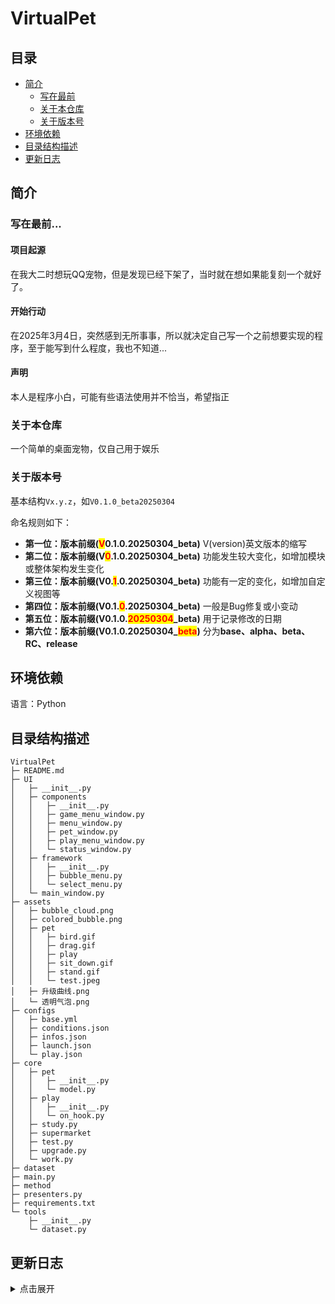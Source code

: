 # VirtualPet

## 目录

* [简介](#简介)
  * [写在最前](#写在最前)
  * [关于本仓库](#关于本仓库)
  * [关于版本号](#关于版本号)
* [环境依赖](#环境依赖)
* [目录结构描述](#目录结构描述)
* [更新日志](#更新日志)

## 简介
### 写在最前...

#### 项目起源

在我大二时想玩QQ宠物，但是发现已经下架了，当时就在想如果能复刻一个就好了。

#### 开始行动

在2025年3月4日，突然感到无所事事，所以就决定自己写一个之前想要实现的程序，至于能写到什么程度，我也不知道...

#### 声明

本人是程序小白，可能有些语法使用并不恰当，希望指正

### 关于本仓库

一个简单的桌面宠物，仅自己用于娱乐

### 关于版本号
基本结构`Vx.y.z`，如`V0.1.0_beta20250304`

命名规则如下：
- **第一位：版本前缀(<span style="color:red;background-color:yellow">V</span>0.1.0.20250304_beta)**
V(version)英文版本的缩写
- **第二位：版本前缀(V<span style="color:red;background-color:yellow">0</span>.1.0.20250304_beta)**
功能发生较大变化，如增加模块或整体架构发生变化
- **第三位：版本前缀(V0.<span style="color:red;background-color:yellow">1</span>.0.20250304_beta)**
功能有一定的变化，如增加自定义视图等
- **第四位：版本前缀(V0.1.<span style="color:red;background-color:yellow">0</span>.20250304_beta)**
一般是Bug修复或小变动
- **第五位：版本前缀(V0.1.0.<span style="color:red;background-color:yellow">20250304</span>_beta)**
用于记录修改的日期
- **第六位：版本前缀(V0.1.0.20250304_<span style="color:red;background-color:yellow">beta</span>)**
分为**base、alpha、beta、RC、release**

## 环境依赖

语言：Python

## 目录结构描述
```
VirtualPet
├─ README.md
├─ UI
│	├─ __init__.py
│	├─ components
│	│	├─ __init__.py
│	│	├─ game_menu_window.py
│	│	├─ menu_window.py
│	│	├─ pet_window.py
│	│	├─ play_menu_window.py
│	│	└─ status_window.py
│	├─ framework
│	│	├─ __init__.py
│	│	├─ bubble_menu.py
│	│	└─ select_menu.py
│	└─ main_window.py
├─ assets
│	├─ bubble_cloud.png
│	├─ colored_bubble.png
│	├─ pet
│	│	├─ bird.gif
│	│	├─ drag.gif
│	│	├─ play
│	│	├─ sit_down.gif
│	│	├─ stand.gif
│	│	└─ test.jpeg
│	├─ 升级曲线.png
│	└─ 透明气泡.png
├─ configs
│	├─ base.yml
│	├─ conditions.json
│	├─ infos.json
│	├─ launch.json
│	└─ play.json
├─ core
│	├─ pet
│	│	├─ __init__.py
│	│	└─ model.py
│	├─ play
│	│	├─ __init__.py
│	│	└─ on_hook.py
│	├─ study.py
│	├─ supermarket
│	├─ test.py
│	├─ upgrade.py
│	└─ work.py
├─ dataset
├─ main.py
├─ method
├─ presenters.py
├─ requirements.txt
└─ tools
 	├─ __init__.py
 	└─ dataset.py
```

## 更新日志
<details>
<summary>点击展开</summary>

> V0.2.0.20250329_base
> - 本次更新
>  1. 调整部分代码结构
>  2. 更新设置与聊天窗口
>  3. 加入AI聊天功能
>  4. 加入 `吹泡泡` 游戏
> - 目前存在问题 
>  1. 挂机系统：`每分钟`扣除`1饥饿度`和`1心情值` `Sug: 优化一下`
>  2. 可以使用文件喂养宠物(尽量不要喂) `Bug: 文件夹喂养会出现报错`
>  3. 可以读取上次关闭的地方，下次启动从此处启动 `Bug: 需要正常关闭，强制关闭无法保存数据`
>  4. 鼠标悬停宠物可以显示状态条，离开时渐变消失 `Bug: 有时无法正常显示`
>  5. 有时候菜单点击 `玩游戏` 出现未知Bug，强制卡退
> - 未来计划
>  1. 增加经验系统，学习系统，打工系统
>  2. 增加小游戏
>
>
>
>
> V0.2.0.20250307_base
> - 目前功能与存在问题 
>  1. 挂机系统：每1分钟获得1经验
>  2. 可以使用文件喂养宠物 `Bug: 文件夹喂养会出现报错`
>  3. 可以读取上次关闭的地方，下次启动从此处启动 `Bug: 需要正常关闭，强制关闭无法保存数据`
>  4. <span style="color:red;background-color:yellow">鼠标悬停宠物可以显示状态条，离开时渐变消失</span> `Bug: 有时无法正常显示`
>  5. 目前可以显示gif宠物 `Sug: 使用的别人的图，需要自己再做一个`
> - 未来计划
>  1. 增加经验系统，学习系统，打工系统
>  2. 接入AI
>  3. 增加小游戏
>
>
> V0.2.0.20250306_base
> - <span style="color:red;background-color:yellow">更改代码模式，使用MVP（Model-View-Presenter）设置模式，将UI与数据分离。</span>
> - <span style="color:red;background-color:yellow">整理了部分学习科目、工作和娱乐项目，设定他们的需求、精力和消耗。</span>
> - 目前功能与存在问题
>  1. 可以使用文件喂养宠物 `Bug: 文件夹喂养会出现报错`
>  2. 退出记忆上次位置 `Bug: 需要正常关闭，强制关闭无法保存数据`
>  3. 挂机系统：每1分钟获得1经验 <span style="color:red;background-color:yellow">~~`Bug: 运行挂机系统会立马获得1经验`~~</span>
>  4. 可以显示状态条，`Sug: 可以改成消失的时候渐变`
>  5. 目前可以显示gif宠物 `Sug: 使用的别人的图，需要自己再做一个`
> - 未来计划
>  1. 增加经验系统，学习系统，打工系统
>  2. 接入AI
>  3. 增加小游戏
>
>
> V0.1.1.20250305_base
> - 目前功能与存在问题
>  1. 可以使用文件喂养宠物 `Bug: 文件夹喂养会出现报错`
>  2. 可以读取上次关闭的地方，下次启动从此处启动 `Bug: 需要正常关闭，强制关闭无法保存数据`
>  3. <span style="color:red;background-color:yellow">挂机系统：每1分钟获得1经验</span> `Bug: 运行挂机系统会立马获得1经验`
>  4. 可以显示状态条，`Sug: 可以改成消失的时候渐变`
>  5. 目前可以显示gif宠物 `Sug: 使用的别人的图，需要自己再做一个`
> - 未来计划
>  1. 增加经验系统，学习系统，打工系统
>  2. 接入AI
>  3. 增加小游戏
>
>
> V0.1.0.20250304_base
> - 目前功能与存在问题
>  1. 可以使用文件喂养宠物，`bug:文件夹喂养会出现报错`
>  2. 可以读取上次关闭的地方，下次启动从此处启动，`bug: 需要正常关闭，强制关闭无法保存数据`
>  3. 可以显示状态条，`sug: 可以改成消失的时候渐变`
>  4. 目前可以显示gif宠物，`sug: 使用的别人的图，需要自己再做一个`
> - 未来计划
>  1. 增加经验系统，学习系统，打工系统
>  2. 接入AI
>  3. 增加小游戏
>
>
</details>